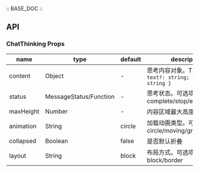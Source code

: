:: BASE_DOC ::

## API
### ChatThinking Props

name | type | default | description | required
-- | -- | -- | -- | --
content | Object | - | 思考内容对象。TS类型：`{ text?: string; title?: string }` | N
status | MessageStatus/Function | - | 思考状态。可选项：complete/stop/error/pending | N
maxHeight | Number | - | 内容区域最大高度 | N
animation | String | circle | 加载动画类型。可选项： circle/moving/gradient | N
collapsed | Boolean | false | 是否默认折叠 | N
layout | String | block | 布局方式。可选项： block/border | N


